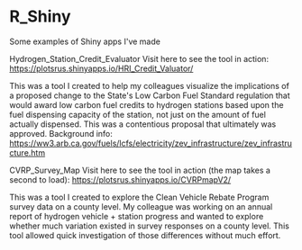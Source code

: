# R_Shiny
Some examples of Shiny apps I've made

Hydrogen_Station_Credit_Evaluator
Visit here to see the tool in action: https://plotsrus.shinyapps.io/HRI_Credit_Valuator/

This was a tool I created to help my colleagues visualize the implications of a proposed change to the State's Low Carbon Fuel Standard regulation that would award low carbon fuel credits to hydrogen stations based upon the fuel dispensing capacity of the station, not just on the amount of fuel actually dispensed. This was a contentious proposal that ultimately was approved.
Background info: https://ww3.arb.ca.gov/fuels/lcfs/electricity/zev_infrastructure/zev_infrastructure.htm
    
CVRP_Survey_Map
Visit here to see the tool in action (the map takes a second to load): https://plotsrus.shinyapps.io/CVRPmapV2/

This was a tool I created to explore the Clean Vehicle Rebate Program survey data on a county level. My colleague was working on an annual report of hydrogen vehicle + station progress and wanted to explore whether much variation existed in survey responses on a county level. This tool allowed quick investigation of those differences without much effort.




